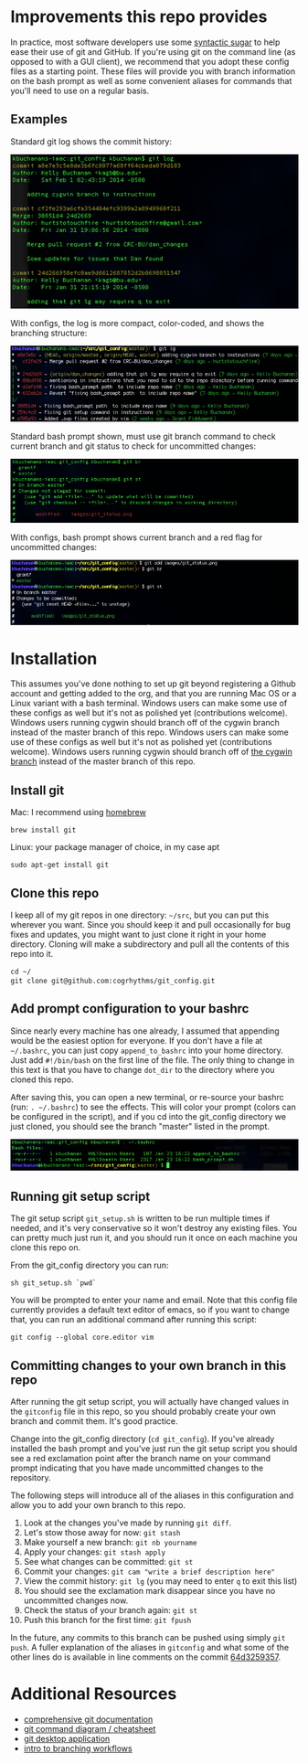 Improvements this repo provides
===============================

In practice, most software developers use some [syntactic sugar](http://en.wikipedia.org/wiki/Syntactic_sugar) to help ease their use of git and GitHub. If you're using git on the command line (as opposed to with a GUI client), we recommend that you adopt these config files as a starting point. These files will provide you with branch information on the bash prompt as well as some convenient aliases for commands that you'll need to use on a regular basis.

Examples
------------
Standard git log shows the commit history:

![vanilla git log](images/git_log.png)

With configs, the log is more compact, color-coded, and shows the branching structure:

![git lg alias with pretty format](images/git_lg.png)

Standard bash prompt shown, must use git branch command to check current branch and git status to check for uncommitted changes:

![standard bash prompt](images/git_status.png)

With configs, bash prompt shows current branch and a red flag for uncommitted changes:

![bash prompt with git branch and status](images/git_st.png)


Installation
============

This assumes you've done nothing to set up git beyond registering a Github account and getting added to the org, and that you are running Mac OS or a Linux variant with a bash terminal. Windows users can make some use of these configs as well but it's not as polished yet (contributions welcome). Windows users running cygwin should branch off of the cygwin branch instead of the master branch of this repo. Windows users can make some use of these configs as well but it's not as polished yet (contributions welcome). Windows users running cygwin should branch off of [the cygwin branch](https://github.com/cogrhythms/git_config/tree/cygwin) instead of the master branch of this repo.


Install git
------------

Mac: I recommend using [homebrew](http://brew.sh/)
```
brew install git
```
Linux: your package manager of choice, in my case apt
```
sudo apt-get install git
```

Clone this repo
----------------
I keep all of my git repos in one directory: `~/src`, but you can put this wherever you want. Since you should keep it and pull occasionally for bug fixes and updates, you might want to just clone it right in your home directory. Cloning will make a subdirectory and pull all the contents of this repo into it.

```
cd ~/
git clone git@github.com:cogrhythms/git_config.git
```
Add prompt configuration to your bashrc
---------------------------------------
Since nearly every machine has one already, I assumed that appending would be the easiest option for everyone. If you don't have a file at `~/.bashrc`, you can just copy `append_to_bashrc` into your home directory. Just add `#!/bin/bash` on the first line of the file. The only thing to change in this text is that you have to change `dot_dir` to the directory where you cloned this repo.

After saving this, you can open a new terminal, or re-source your bashrc (run: `. ~/.bashrc`) to see the effects. This will color your prompt (colors can be configured in the script), and if you cd into the git_config directory we just cloned, you should see the branch "master" listed in the prompt.

![bash prompt for git](images/add_prompt.png)

Running git setup script
------------------------

The git setup script `git_setup.sh` is written to be run multiple times if needed, and it's very conservative so it won't destroy any existing files. You can pretty much just run it, and you should run it once on each machine you clone this repo on.

From the git_config directory you can run:
```
sh git_setup.sh `pwd`
```
You will be prompted to enter your name and email. Note that this config file currently provides a default text editor of emacs, so if you want to change that, you can run an additional command after running this script:
```
git config --global core.editor vim
```

Committing changes to your own branch in this repo
--------------------------------------------------
After running the git setup script, you will actually have changed values in the `gitconfig` file in this repo, so you should probably create your own branch and commit them. It's good practice. 

Change into the git_config directory (`cd git_config`). If you've already installed the bash prompt and you've just run the git setup script you should see a red exclamation point after the branch name on your command prompt indicating that you have made uncommitted changes to the repository. 

The following steps will introduce all of the aliases in this configuration and allow you to add your own branch to this repo. 

1. Look at the changes you've made by running `git diff`.
2. Let's stow those away for now: `git stash`
3. Make yourself a new branch: `git nb yourname`
4. Apply your changes: `git stash apply`
5. See what changes can be committed: `git st`
6. Commit your changes: `git cam "write a brief description here"`
7. View the commit history: `git lg` (you may need to enter `q` to exit this list)
8. You should see the exclamation mark disappear since you have no uncommitted changes now.
9. Check the status of your branch again: `git st`
10. Push this branch for the first time: `git fpush`

In the future, any commits to this branch can be pushed using simply `git push`. A fuller explanation of the aliases in `gitconfig` and what some of the other lines do is available in line comments on the commit [64d3259357](https://github.com/CRC-BU/git_config/commit/64d3259357eb9d933c3966fde8601613318c13ee).

Additional Resources
=====================
- [comprehensive git documentation](http://git-scm.com/docs)
- [git command diagram / cheatsheet](http://ndpsoftware.com/git-cheatsheet.html)
- [git desktop application](http://guides.github.com/overviews/desktop/)
- [intro to branching workflows](http://guides.github.com/overviews/flow/)
